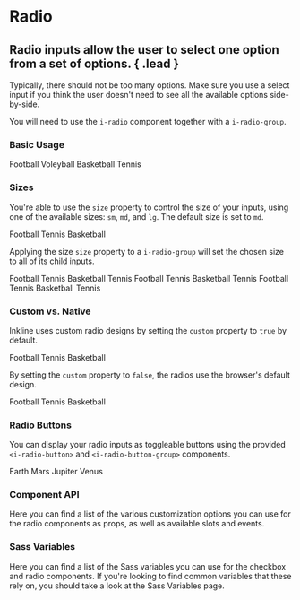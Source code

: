 # Radio
## Radio inputs allow the user to select one option from a set of options. { .lead }
 
Typically, there should not be too many options. Make sure you use a select input if you think the user doesn't need to see all the available options side-by-side.

You will need to use the `i-radio` component together with a `i-radio-group`.

### Basic Usage

<i-code-preview title="Radio Group">

<i-radio-group v-model="selectedGroup">
    <i-radio value="Football">Football</i-radio>
    <i-radio value="Voleyball">Voleyball</i-radio>
    <i-radio value="Basketball">Basketball</i-radio>
    <i-radio value="Tennis" disabled>Tennis</i-radio>
</i-radio-group>

<template slot="html">

~~~html
<i-radio-group v-model="selected">
    <i-radio value="Football">Football</i-radio>
    <i-radio value="Voleyball">Voleyball</i-radio>
    <i-radio value="Basketball">Basketball</i-radio>
    <i-radio value="Tennis" disabled>Tennis</i-radio>
</i-radio-group>
~~~

</template>
<template slot="js">

~~~js
export default {
  data () {
    return {
      selected: 'Football'
    };
  }
}
~~~

</template>
<template slot="output">

Selected value: <code>{{selectedGroup}}</code>

</template>
</i-code-preview>


### Sizes
You're able to use the `size` property to control the size of your inputs, using one of the available sizes: `sm`, `md`, and `lg`. The default size is set to `md`. 


<i-code-preview title="Radio Sizes">

<i-radio-group v-model="selectedSize">
    <i-radio size="sm" value="Football">Football</i-radio>
    <i-radio size="md" value="Volleyball">Tennis</i-radio>
    <i-radio size="lg" value="Basketball">Basketball</i-radio>
</i-radio-group>

<template slot="html">

~~~html
<i-radio-group v-model="selected">
    <i-radio size="sm" value="Football">Football</i-radio>
    <i-radio size="md" value="Volleyball">Tennis</i-radio>
    <i-radio size="lg" value="Basketball">Basketball</i-radio>
</i-radio-group>
~~~

</template>
<template slot="js">

~~~js
export default {
  data () {
    return {
      selected: ['Basketball']
    };
  }
}
~~~

</template>
</i-code-preview>

Applying the size `size` property to a `i-radio-group` will set the chosen size to all of its child inputs.


<i-code-preview title="Radio Group Sizes">

<i-radio-group size="sm" v-model="selectedSizeGroupSm" class="_margin-bottom-1">
    <i-radio value="Football">Football</i-radio>
    <i-radio value="Volleyball">Tennis</i-radio>
    <i-radio value="Basketball">Basketball</i-radio>
    <i-radio value="Tennis" disabled>Tennis</i-radio>
</i-radio-group>

<i-radio-group size="md" v-model="selectedSizeGroupMd" class="_margin-bottom-1">
    <i-radio value="Football">Football</i-radio>
    <i-radio value="Volleyball">Tennis</i-radio>
    <i-radio value="Basketball">Basketball</i-radio>
    <i-radio value="Tennis" disabled>Tennis</i-radio>
</i-radio-group>

<i-radio-group size="lg" v-model="selectedSizeGroupLg">
    <i-radio value="Football">Football</i-radio>
    <i-radio value="Volleyball">Tennis</i-radio>
    <i-radio value="Basketball">Basketball</i-radio>
    <i-radio value="Tennis" disabled>Tennis</i-radio>
</i-radio-group>


<template slot="html">

~~~html
<i-radio-group size="sm" v-model="selected">
    <i-radio value="Football">Football</i-radio>
    <i-radio value="Volleyball">Tennis</i-radio>
    <i-radio value="Basketball">Basketball</i-radio>
    <i-radio value="Tennis" disabled>Tennis</i-radio>
</i-radio-group>
~~~
~~~html
<i-radio-group size="md" v-model="selected">
    <i-radio value="Football">Football</i-radio>
    <i-radio value="Volleyball">Tennis</i-radio>
    <i-radio value="Basketball">Basketball</i-radio>
    <i-radio value="Tennis" disabled>Tennis</i-radio>
</i-radio-group>
~~~
~~~html
<i-radio-group size="lg" v-model="selected">
    <i-radio value="Football">Football</i-radio>
    <i-radio value="Volleyball">Tennis</i-radio>
    <i-radio value="Basketball">Basketball</i-radio>
    <i-radio value="Tennis" disabled>Tennis</i-radio>
</i-radio-group>
~~~

</template>
<template slot="js">

~~~js
export default {
  data () {
    return {
      selected: ['Basketball']
    };
  }
}
~~~

</template>
</i-code-preview>


### Custom vs. Native
Inkline uses custom radio designs by setting the `custom` property to `true` by default. 

<i-code-preview title="Custon Radio Input">

<i-radio-group v-model="selectedCustomTrue">
    <i-radio :custom="true" value="Football">Football</i-radio>
    <i-radio :custom="true" value="Volleyball">Tennis</i-radio>
    <i-radio :custom="true" value="Basketball">Basketball</i-radio>    
</i-radio-group>

<template slot="html">

~~~html
<i-radio-group v-model="selectedCustomTrue">
    <i-radio :custom="true" value="Football">Football</i-radio>
    <i-radio :custom="true" value="Volleyball">Tennis</i-radio>
    <i-radio :custom="true" value="Basketball">Basketball</i-radio>    
</i-radio-group>
~~~

</template>
<template slot="js">

~~~js
export default {
  data () {
    return {
      selected: ['Basketball']
    };
  }
}
~~~

</template>
</i-code-preview>

By setting the `custom` property to `false`, the radios use the browser's default design. 


<i-code-preview title="Native Radio Input">

<i-radio-group v-model="selectedCustomFalse">
    <i-radio :custom="false" value="Football">Football</i-radio>
    <i-radio :custom="false" value="Volleyball">Tennis</i-radio>
    <i-radio :custom="false" value="Basketball">Basketball</i-radio>
</i-radio-group>

<template slot="html">

~~~html
<i-radio-group v-model="selected">
    <i-radio :custom="false" value="Football">Football</i-radio>
    <i-radio :custom="false" value="Volleyball">Tennis</i-radio>
    <i-radio :custom="false" value="Basketball">Basketball</i-radio>
</i-radio-group>
~~~

</template>
<template slot="js">

~~~js
export default {
  data () {
    return {
      selected: ['Basketball']
    };
  }
}
~~~

</template>
</i-code-preview>

### Radio Buttons

You can display your radio inputs as toggleable buttons using the provided `<i-radio-button>` and `<i-radio-button-group>` components.

<i-code-preview title="Radio Button Group">

<i-radio-button-group v-model="selectedButton">
    <i-radio-button value="Earth">Earth</i-radio-button>
    <i-radio-button value="Mars">Mars</i-radio-button>
    <i-radio-button value="Jupiter">Jupiter</i-radio-button>
    <i-radio-button value="Venus" disabled>Venus</i-radio-button>
</i-radio-button-group>

<template slot="html">

~~~html
<i-radio-button-group v-model="selected">
    <i-radio-button value="Earth">Earth</i-radio-button>
    <i-radio-button value="Mars">Mars</i-radio-button>
    <i-radio-button value="Jupiter">Jupiter</i-radio-button>
    <i-radio-button value="Venus" disabled>Venus</i-radio-button>
</i-radio-button-group>
~~~

</template>
<template slot="js">

~~~js
export default {
  data () {
    return {
      selected: 'Earth'
    };
  }
}
~~~

</template>
</i-code-preview>


### Component API
Here you can find a list of the various customization options you can use for the radio components as props, as well as available slots and events.

<i-api-preview title="Radio API" markup="i-radio" expanded>
    <template slot="props">
        <api-table>
            <api-table-row>
                <template slot="property">custom</template>
                <template slot="description">Sets the styling of the radio form component to custom or native.</template>
                <template slot="type"><code>Boolean</code></template>
                <template slot="values"><code>true</code>, <code>false</code></template>
                <template slot="default"><code>true</code></template>
            </api-table-row>
            <api-table-row>
                <template slot="property">disabled</template>
                <template slot="description">Sets the state of the radio form component as disabled.</template>
                <template slot="type"><code>Boolean</code></template>
                <template slot="values"><code>true</code>, <code>false</code></template>
                <template slot="default"><code>false</code></template>
            </api-table-row>
            <api-table-row>
                <template slot="property">indeterminate</template>
                <template slot="description">Sets the state of the radio form component as indeterminate.</template>
                <template slot="type"><code>Boolean</code></template>
                <template slot="values"><code>true</code>, <code>false</code></template>
                <template slot="default"><code>false</code></template>
            </api-table-row>
            <api-table-row>
                <template slot="property">readonly</template>
                <template slot="description">Sets the state of the radio form component as readonly.</template>
                <template slot="type"><code>Boolean</code></template>
                <template slot="values"><code>true</code>, <code>false</code></template>
                <template slot="default"><code>false</code></template>
            </api-table-row>
            <api-table-row>
                <template slot="property">schema</template>
                <template slot="description">Provides a schema binding to the radio form component. See the <nuxt-link to="/docs/forms/form-validation">Form Validation</nuxt-link> documentation.</template>
                <template slot="type"><code>Object</code></template>
                <template slot="values"></template>
                <template slot="default"></template>
            </api-table-row>
            <api-table-row>
                <template slot="property">size</template>
                <template slot="description">Sets the size of the radio form component.</template>
                <template slot="type"><code>String</code></template>
                <template slot="values"><code>sm</code>, <code>md</code>, <code>lg</code></template>
                <template slot="default"><code>md</code></template>
            </api-table-row>
            <api-table-row>
                <template slot="property">value</template>
                <template slot="description">Sets the value of the radio form component.</template>
                <template slot="type"><code>String</code></template>
                <template slot="values"></template>
                <template slot="default"></template>
            </api-table-row>
        </api-table>
    </template>
    <template slot="slots">
        <api-table>
            <api-table-row>
                <template slot="slot">default</template>
                <template slot="description">Slot for radio form component label.</template>
            </api-table-row>
        </api-table>
    </template>
    <template slot="events">
        <api-table>
            <api-table-row>
                <template slot="event">click</template>
                <template slot="description">Emitted when radio form component is clicked.</template>
                <template slot="type"><code>(event: Event) => {}</code></template>
            </api-table-row>
            <api-table-row>
                <template slot="event">focus</template>
                <template slot="description">Emitted when radio form component is focused.</template>
                <template slot="type"><code>(event: Event) => {}</code></template>
            </api-table-row>
            <api-table-row>
                <template slot="event">blur</template>
                <template slot="description">Emitted when radio form component is blurred.</template>
                <template slot="type"><code>(event: Event) => {}</code></template>
            </api-table-row>
            <api-table-row>
                <template slot="event">input</template>
                <template slot="description">Emitted when radio form component value changes.</template>
                <template slot="type"><code>(value: String) => {}</code></template>
            </api-table-row>
        </api-table>
    </template>
</i-api-preview>

<i-api-preview title="Radio Group API" markup="i-radio-group" expanded>
    <template slot="props">
        <api-table>
            <api-table-row>
                <template slot="property">disabled</template>
                <template slot="description">Sets the state of the radio form group component as disabled.</template>
                <template slot="type"><code>Boolean</code></template>
                <template slot="values"><code>true</code>, <code>false</code></template>
                <template slot="default"><code>false</code></template>
            </api-table-row>
            <api-table-row>
                <template slot="property">readonly</template>
                <template slot="description">Sets the state of the radio form group component as readonly.</template>
                <template slot="type"><code>Boolean</code></template>
                <template slot="values"><code>true</code>, <code>false</code></template>
                <template slot="default"><code>false</code></template>
            </api-table-row>
            <api-table-row>
                <template slot="property">size</template>
                <template slot="description">Sets the size of the radio form group component.</template>
                <template slot="type"><code>String</code></template>
                <template slot="values"><code>sm</code>, <code>md</code>, <code>lg</code></template>
                <template slot="default"><code>md</code></template>
            </api-table-row>
            <api-table-row>
                <template slot="property">value</template>
                <template slot="description">Sets the value of the radio form group component. To be provided using the <code>v-model</code> directive.</template>
                <template slot="type"><code>String</code></template>
                <template slot="values"></template>
                <template slot="default"></template>
            </api-table-row>
        </api-table>
    </template>
    <template slot="slots">
        <api-table>
            <api-table-row>
                <template slot="slot">default</template>
                <template slot="description">Slot for radio form group component default content.</template>
            </api-table-row>
        </api-table>
    </template>
    <template slot="events">
        <api-table>
            <api-table-row>
                <template slot="event">focus</template>
                <template slot="description">Emitted when a child radio form component is focused.</template>
                <template slot="type"><code>(event: Event) => {}</code></template>
            </api-table-row>
            <api-table-row>
                <template slot="event">blur</template>
                <template slot="description">Emitted when a child radio form component is blurred.</template>
                <template slot="type"><code>(event: Event) => {}</code></template>
            </api-table-row>
            <api-table-row>
                <template slot="event">input</template>
                <template slot="description">Emitted when radio form group component value changes.</template>
                <template slot="type"><code>(value: String) => {}</code></template>
            </api-table-row>
        </api-table>
    </template>
</i-api-preview>


### Sass Variables
Here you can find a list of the Sass variables you can use for the checkbox and radio components. If you're looking to find common variables that these rely on, you should take a look at the <nuxt-link :to="{ name: 'docs-introduction-sass-variables' }">Sass Variables</nuxt-link> page.

<i-scss-preview title="Radio" expanded>
    <template slot="scss">
        <api-table>
            <api-table-row>
                <template slot="property">$form-check-radio-border-radius </template>
                <template slot="default"><code>100%</code></template>
            </api-table-row>
            <api-table-row>
                <template slot="property">$form-check-radio-icon-size-base </template>
                <template slot="default"><code>8px</code></template>
            </api-table-row>
            <api-table-row>
                <template slot="property">$form-check-radio-icon-size </template>
                <template slot="default"><code>size-map($form-check-radio-icon-size-base, $sizes, $size-multipliers)</code></template>
            </api-table-row>
        </api-table>
    </template>
</i-scss-preview>  
<i-scss-preview title="Checkable" expanded>
    <template slot="scss">
        <api-table>
            <api-table-row>
                <template slot="property">$form-check-disabled-color</template>
                <template slot="default"><code>$text-muted</code></template>
            </api-table-row>
            <api-table-row>
                <template slot="property">$form-check-margin-right</template>
                <template slot="default"><code>$spacer</code></template>
            </api-table-row>
            <api-table-row>
                <template slot="property">$form-check-indicator-color</template>
                <template slot="default"><code>$color-black</code></template>
            </api-table-row>
            <api-table-row>
                <template slot="property">$form-check-indicator-checked-color</template>
                <template slot="default"><code>$color-white</code></template>
            </api-table-row>
            <api-table-row>
                <template slot="property">$form-check-indicator-active-color</template>
                <template slot="default"><code>$color-white</code></template>
            </api-table-row>
            <api-table-row>
                <template slot="property">$form-check-indicator-disabled-color</template>
                <template slot="default"><code>$color-gray-30</code></template>
            </api-table-row>
            <api-table-row>
                <template slot="property">$form-check-indicator-checked-background-color</template>
                <template slot="default"><code>$color-primary</code></template>
            </api-table-row>
            <api-table-row>
                <template slot="property">$form-check-indicator-active-background-color</template>
                <template slot="default"><code>$color-primary</code></template>
            </api-table-row>
            <api-table-row>
                <template slot="property">$form-check-indicator-disabled-background-color</template>
                <template slot="default"><code>$color-gray-40</code></template>
            </api-table-row>
            <api-table-row>
                <template slot="property">$form-check-indicator-disabled-checked-background-color-light</template>
                <template slot="default"><code>$color-gray-40</code></template>
            </api-table-row>
            <api-table-row>
                <template slot="property">$form-check-indicator-disabled-checked-background-color-dark</template>
                <template slot="default"><code>$color-gray-60</code></template>
            </api-table-row>
            <api-table-row>
                <template slot="property">$form-check-indicator-size</template>
                <template slot="default"><code>1rem</code></template>
            </api-table-row>
            <api-table-row>
                <template slot="property">$form-check-indicator-gutter</template>
                <template slot="default"><code>spacers('1/2')</code></template>
            </api-table-row>
            <api-table-row>
                <template slot="property">$form-check-indicator-margin-normalize</template>
                <template slot="default"><code>$form-check-indicator-size / 4</code></template>
            </api-table-row>
            <api-table-row>
                <template slot="property">$form-check-indicator-box-shadow</template>
                <template slot="default"><code>0 0 0 1px rgba($color-black, 0.2), inset 0 0.25rem 0.25rem rgba($color-black, 0.1)</code></template>
            </api-table-row>
            <api-table-row>
                <template slot="property">$form-check-indicator-focused-box-shadow</template>
                <template slot="default"><code>0 0 0 1px $body-background, 0 0 0.2rem 0.2rem rgba($color-primary, 0.33)</code></template>
            </api-table-row>
            <api-table-row>
                <template slot="property">$form-check-indicator-checked-box-shadow</template>
                <template slot="default"><code>none</code></template>
            </api-table-row>
            <api-table-row>
                <template slot="property">$form-check-indicator-active-box-shadow</template>
                <template slot="default"><code>none</code></template>
            </api-table-row>
            <api-table-row>
                <template slot="property">$form-check-indicator-background-size</template>
                <template slot="default"><code>0.5rem</code></template>
            </api-table-row>
            <api-table-row>
                <template slot="property">$form-check-variants</template>
                <template slot="default"><code>('monochrome-white')</code></template>
            </api-table-row>
        </api-table>
    </template>
</i-scss-preview>
